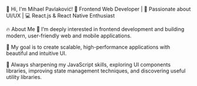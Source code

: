 👋 Hi, I'm Mihael Pavlaković!
🚀 Frontend Web Developer | 🎨 Passionate about UI/UX | 💻 React.js & React Native Enthusiast

🔥 About Me
👀 I’m deeply interested in frontend development and building modern, user-friendly web and mobile applications.

🎯 My goal is to create scalable, high-performance applications with beautiful and intuitive UI.

📌 Always sharpening my JavaScript skills, exploring UI components libraries, improving state management techniques, and discovering useful utility libraries.

<!---
mihaelpavlakovic/mihaelpavlakovic is a ✨ special ✨ repository because its `README.md` (this file) appears on your GitHub profile.
You can click the Preview link to take a look at your changes.
--->
